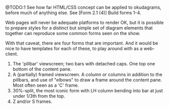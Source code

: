 @TODO:1 See how far HTML/CSS concept can be applied to okudagrams, before much of anything else. See [Form 2.1 (4)]
Build forms 1-4.

Web pages will never be adequate platforms to render OK, but it is possible to prepare styles for a distinct but simple set of diagram elements that together can reproduce some common forms seen on the show.

With that caveat, there are four forms that are important. And it would be nice to have templates for each of these, to play around with as a web-client.

1. The 'pillbar' viewscreen; two bars with detached caps. One top one bottom of the content pane.
2. A (partially) framed viewscreen. A column or columns in addition to the pillbars, and use of "elbows" to draw a frame around the content pane. Most often seen as a 'C' frame.
3. 30%-split, the most iconic form with LH column bending into bar at just under 1/3th from the top.
4. Z and/or S frames.
